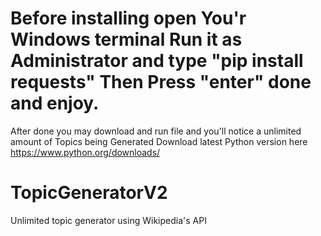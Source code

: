 # Before installing open You'r Windows terminal Run it as Administrator and type "pip install requests" Then Press "enter" done and enjoy.
After done you may download and run file and you'll notice a unlimited amount of Topics being Generated
Download latest Python version here https://www.python.org/downloads/

# TopicGeneratorV2
Unlimited topic generator using Wikipedia's API 

